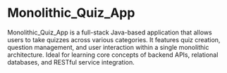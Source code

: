 # Monolithic_Quiz_App
Monolithic_Quiz_App is a full-stack Java-based application that allows users to take quizzes across various categories. It features quiz creation, question management, and user interaction within a single monolithic architecture. Ideal for learning core concepts of backend APIs, relational databases, and RESTful service integration.

